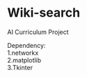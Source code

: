 Wiki-search
===========

AI Curriculum Project  
  
  
Dependency:  
1.networkx  
2.matplotlib  
3.Tkinter  


